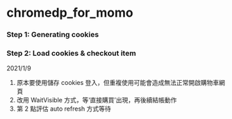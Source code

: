 # chromedp_for_momo

### Step 1: Generating cookies

### Step 2: Load cookies & checkout item


2021/1/9
1. 原本要使用儲存 cookies 登入，但重複使用可能會造成無法正常開啟購物車網頁
2. 改用 WaitVisible 方式，等‘直接購買’出現，再後續結帳動作
3. 第 2 點評估 auto refresh 方式等待

